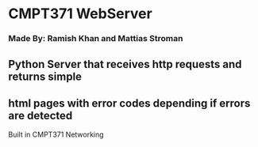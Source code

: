 ﻿# CMPT371 WebServer

### Made By: Ramish Khan and Mattias Stroman

## Python Server that receives http requests and returns simple <br>
## html pages with error codes depending if errors are detected <br>

Built in CMPT371 Networking

